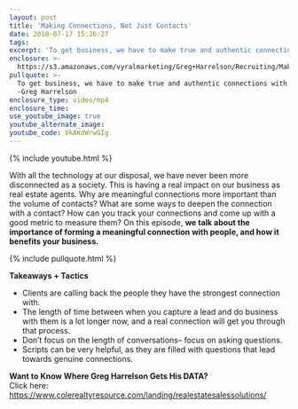 ```yaml
---
layout: post
title: 'Making Connections, Not Just Contacts'
date: 2018-07-17 15:26:27
tags:
excerpt: 'To get business, we have to make true and authentic connections with people.'
enclosure: >-
  https://s3.amazonaws.com/vyralmarketing/Greg+Harrelson/Recruiting/Making+Connections.mp4
pullquote: >-
  To get business, we have to make true and authentic connections with people.
  -Greg Harrelson
enclosure_type: video/mp4
enclosure_time:
use_youtube_image: true
youtube_alternate_image:
youtube_code: VkAKdWrwGIg
---
```


{% include youtube.html %}

With all the technology at our disposal, we have never been more disconnected as a society. This is having a real impact on our business as real estate agents. Why are meaningful connections more important than the volume of contacts? What are some ways to deepen the connection with a contact? How can you track your connections and come up with a good metric to measure them? On this episode, **we talk about the importance of forming a meaningful connection with people, and how it benefits your business.**

{% include pullquote.html %}

**Takeaways + Tactics**

* Clients are calling back the people they have the strongest connection with.
* The length of time between when you capture a lead and do business with them is a lot longer now, and a real connection will get you through that process.
* Don’t focus on the length of conversations– focus on asking questions.
* Scripts can be very helpful, as they are filled with questions that lead towards genuine connections.

**Want to Know Where Greg Harrelson Gets His DATA?**<br>Click here: https://www.colerealtyresource.com/landing/realestatesalessolutions/